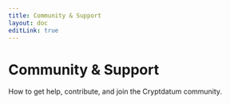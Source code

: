 ```yaml
---
title: Community & Support
layout: doc
editLink: true
---
```


# Community & Support

How to get help, contribute, and join the Cryptdatum community.
